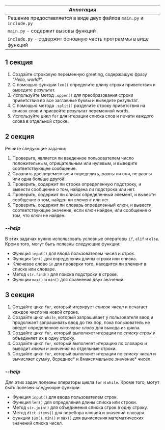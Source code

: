 <div align=center>

  |*Аннотация*|
  |---|
  |Решение предоставляется в виде двух файлов `main.py` и `include.py`|
  |`main.py` - содержит вызовы функций|
  |`include.py` - содержит основную часть программы в виде функций|
  
<div align=left>
  
## 1 секция
1. Создайте строковую переменную greeting, содержащую фразу *"Hello, world!"*.
2. С помощью функции `len()` определите длину строки приветствия и выведите результат.
3. Используйте метод `.upper()` для преобразования строки приветствия во все заглавные буквы и выведите результат.
4. С помощью метода `.split()` разделите строку приветствия на список слов и присвойте результат переменной words.
5. Используйте цикл `for` для итерации списка слов и печати каждого слова в отдельной строке.

## 2 секция
Решите следующие задачки:
1. Проверьте, является ли введенное пользователем число положительным, отрицательным или нулевым, и выведите соответствующее сообщение.
2. Сравнить две переменные и определить, равны ли они, не равны или одна больше другой.
3. Проверить, содержит ли строка определенную подстроку, и вывести сообщение о том, найдена ли подстрока или нет.
4. Проверить, содержит ли список определенный элемент, и вывести сообщение о том, найден ли элемент или нет.
5. Проверить, содержит ли словарь определенный ключ, и вывести соответствующее значение, если ключ найден, или сообщение о том, что ключ не найден.
### *--help*
В этих задачах нужно использовать условные операторы `if`, `elif` и `else`. Кроме того, могут быть полезны следующие функции:

- Функция `input()` для ввода пользователем чисел и строк. <br/>
- Функция `len()` для определения длины строки или списка. <br/>
- Ключевое слово `in` для проверки того, находится ли элемент в списке или словаре. <br/>
- Метод `str.find()` для поиска подстроки в строке. <br/>
- Функции `max()` и `min()` для сравнения двух значений.

## 3 секция
  
1. Создайте цикл `for`, который итерирует *список чисел* и печатает каждое число на новой строке.
2. Создайте цикл `while`, который запрашивает у пользователя ввод и продолжает запрашивать ввод до тех пор, пока пользователь не введет определенное *ключевое слово* для выхода из цикла.
3. Создайте цикл `for`, который выполняет итерации по *списку строк* и объединяет их в одну строку.
4. Создайте цикл `for`, который выполняет итерацию по словарю и выводит *ключи и значения* на отдельные строки.
5. Создайте цикл `for`, который выполняет итерации по *списку чисел* и вычисляет *сумму*, 8среднее* и 8максимальное значение* чисел.
### *--help*
Для этих задач полезны операторы цикла `for` и `while`. Кроме того, могут быть полезны следующие функции:

- Функция `input()` для ввода пользователем строк.<br/>
- Функция `len()` для определения длины списка или строки.<br/>
- Метод `str.join()` для объединения списка строк в одну строку.<br/>
- Метод `dict.items()` для перебора ключей и значений словаря.<br/>
- функции `sum()`, `min()` и `max()` для вычисления математических значений списка чисел.
